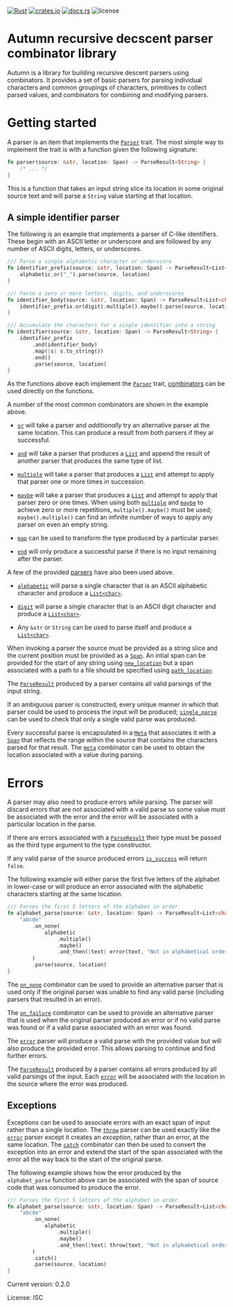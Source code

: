 [![Rust](https://img.shields.io/github/workflow/status/xurtis/autumn/Rust)](https://github.com/xurtis/autumn/actions?query=workflow%3ARust)
[![crates.io](https://img.shields.io/crates/v/autumn)](https://crates.io/crates/autumn)
[![docs.rs](https://docs.rs/autumn/badge.svg)](https://docs.rs/autumn/)
![license](https://img.shields.io/crates/l/autumn)

# Autumn recursive decscent parser combinator library

Autumn is a library for building recursive descent parsers using combinators.
It provides a set of basic parsers for parsing individual characters and common groupings of
characters, primitives to collect parsed values, and combinators for combining and modifying
parsers.

Getting started
===============

A parser is an item that implements the [`Parser`](trait.Parser.html) trait. The most simple
way to implement the trait is with a function given the following signature:

```rust
fn parser(source: &str, location: Span) -> ParseResult<String> {
    /* ... */
}
```

This is a function that takes an input string slice its location in some original source text
and will parse a `String` value starting at that location.

A simple identifier parser
--------------------------

The following is an example that implements a parser of C-like identifiers. These begin with an
ASCII letter or underscore and are followed by any number of ASCII digits, letters, or
underscores.

```rust
/// Parse a single alphabetic character or underscore
fn identifier_prefix(source: &str, location: Span) -> ParseResult<List<char>> {
    alphabetic.or("_").parse(source, location)
}

/// Parse a zero or more letters, digits, and underscores
fn identifier_body(source: &str, location: Span) -> ParseResult<List<char>> {
    identifier_prefix.or(digit).multiple().maybe().parse(source, location)
}

/// Accumulate the characters for a single identifier into a string
fn identifier(source: &str, location: Span) -> ParseResult<String> {
    identifier_prefix
        .and(identifier_body)
        .map(|s| s.to_string())
        .end()
        .parse(source, location)
}
```

As the functions above each implement the [`Parser`](trait.Parser.html) trait,
[combinators](combinators/trait.ParserExt.html) can be used directly on the functions.

A number of the most common combinators are shown in the example above.

 * [`or`](combinators/trait.ParserExt.html#method.or) will take a parser and _additionally_
   try an alternative parser at the same location. This can produce a result from both parsers
   if they ar successful.

 * [`and`](combinators/trait.ParserExt.html#method.and) will take a parser that produces a
   [`List`](struct.List.html) and append the result of another parser that produces the same
   type of list.

 * [`multiple`](combinators/trait.ParserExt.html#method.multiple) will take a parser that
   produces a [`List`](struct.List.html) and attempt to apply that parser one or more times in
   succession.

 * [`maybe`](combinators/trait.ParserExt.html#method.maybe) will take a parser that produces a
   [`List`](struct.List.html) and attempt to apply that parser zero or one times. When using
   both [`multiple`](combinators/trait.ParserExt.html#method.multiple) and
   [`maybe`](combinators/trait.ParserExt.html#method.maybe) to achieve zero or more
   repetitions, `multiple().maybe()` must be used; `maybe().multiple()` can find an infinite
   number of ways to apply any parser on even an empty string.

 * [`map`](combinators/trait.ParserExt.html#method.map) can be used to transform the type
   produced by a particular parser.

 * [`end`](combinators/trait.ParserExt.html#method.end) will only produce a successful parse if
   there is no input remaining after the parser.

A few of the provided [parsers](parsers/index.html) have also been used above.

 * [`alphabetic`](parsers/fn.alphabetic.html) will parse a single character that is an ASCII
   alphabetic character and produce a [`List<char>`](struct.List.html).

 * [`digit`](parsers/fn.digit.html) will parse a single character that is an ASCII digit
   character and produce a [`List<char>`](struct.List.html).

 * Any `&str` or `String` can be used to parse itself and produce a
   [`List<char>`](struct.List.html).

When invoking a parser the source must be provided as a string slice and the current position
must be provided as a [`Span`](trait.Span.html). An intial span can be provided for the start
of any string using [`new_location`](fn.new_location.html) but a span associated with a path to
a file should be specified using [`path_location`](fn.path_location.html).

The [`ParseResult`](struct.ParseResult.html) produced by a parser contains all valid parsings
of the input string.

If an ambiguous parser is constructed, every unique manner in which that parser could be used
to process the input will be produced;
[`single_parse`](struct.ParseResult.html#method.single_parse) can be used to check that only a
single valid parse was produced.

Every successful parse is encapsulated in a [`Meta`](struct.Meta.html) that associates it with
a [`Span`](trait.Span.html) that reflects the range within the source that contains the
characters parsed for that result. The [`meta`](struct.MetaMap.html) combinator can be used to
obtain the location associated with a value during parsing.

Errors
======

A parser may also need to produce errors while parsing. The parser will discard errors that are
not associated with a valid parse so *some* value must be associated with the error and the
error will be associated with a particular location in the parse.

If there are errors associated with a [`ParseResult`]() their type must be passed as the third
type argument to the type constructor.

If any valid parse of the source produced errors
[`is_success`](struct.ParseResult.html#method.is_success) will return `false`.

The following example will either parse the first five letters of the alphabet in lower-case or
will produce an error associated with the alphabetic characters starting at the same location.

```rust
/// Parses the first 5 letters of the alphabet in order
fn alphabet_parse(source: &str, location: Span) -> ParseResult<List<char>, &'static str> {
    "abcde"
        .on_none(
            alphabetic
                .multiple()
                .maybe()
                .and_then(|text| error(text, "Not in alphabetical order"))
        )
        .parse(source, location)
}
```

The [`on_none`](combinators/trait.ParserExt.html#method.on_none) combinator can be used to
provide an alternative parser that is used only if the original parser was unable to find any
valid parse (including parsers that resulted in an error).

The [`on_failure`](combinators/trait.ParserExt.html#method.on_failure) combinator can be used
to provide an alternative parser that is used when the original parser produced an error or if
no valid parse was found or if a valid parse associated with an error was found.

The [`error`](parsers/fn.error.html) parser will produce a valid parse with the provided value
but will also produce the provided error. This allows parsing to continue and find further
errors.

The [`ParseResult`](struct.ParseResult.html) produced by a parser contains all errors produced
by all valid parsings of the input. Each [`error`](parsers/fn.error.html) will be associated
with the location in the source where the error was produced.

Exceptions
----------

Exceptions can be used to associate errors with an exact span of input rather than a single
location. The [`throw`](parsers/fn.throw.html) parser can be used exactly like the
[`error`](parsers/fn.error.html) parser except it creates an _exception_, rather than an error,
at the same location. The [`catch`](combinators/trait.ParserExt.html#method.catch) combinator
can then be used to convert the exception into an error and extend the start of the span
associated with the error all the way back to the start of the original parse.

The following example shows how the error produced by the `alphabet_parse` function above can
be associated with the span of source code that was consumed to produce the error.

```rust
/// Parses the first 5 letters of the alphabet in order
fn alphabet_parse(source: &str, location: Span) -> ParseResult<List<char>, &'static str> {
    "abcde"
        .on_none(
            alphabetic
                .multiple()
                .maybe()
                .and_then(|text| throw(text, "Not in alphabetical order"))
        )
        .catch()
        .parse(source, location)
}
```

Current version: 0.2.0

License: ISC
